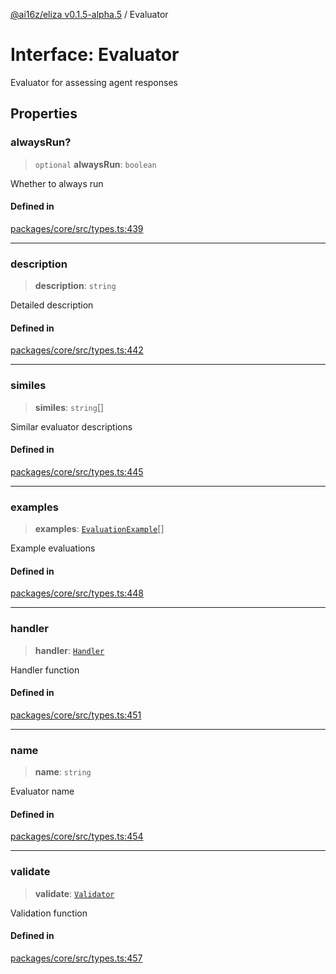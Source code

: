 [@ai16z/eliza v0.1.5-alpha.5](../index.md) / Evaluator

# Interface: Evaluator

Evaluator for assessing agent responses

## Properties

### alwaysRun?

> `optional` **alwaysRun**: `boolean`

Whether to always run

#### Defined in

[packages/core/src/types.ts:439](https://github.com/ai16z/eliza/blob/main/packages/core/src/types.ts#L439)

***

### description

> **description**: `string`

Detailed description

#### Defined in

[packages/core/src/types.ts:442](https://github.com/ai16z/eliza/blob/main/packages/core/src/types.ts#L442)

***

### similes

> **similes**: `string`[]

Similar evaluator descriptions

#### Defined in

[packages/core/src/types.ts:445](https://github.com/ai16z/eliza/blob/main/packages/core/src/types.ts#L445)

***

### examples

> **examples**: [`EvaluationExample`](EvaluationExample.md)[]

Example evaluations

#### Defined in

[packages/core/src/types.ts:448](https://github.com/ai16z/eliza/blob/main/packages/core/src/types.ts#L448)

***

### handler

> **handler**: [`Handler`](../type-aliases/Handler.md)

Handler function

#### Defined in

[packages/core/src/types.ts:451](https://github.com/ai16z/eliza/blob/main/packages/core/src/types.ts#L451)

***

### name

> **name**: `string`

Evaluator name

#### Defined in

[packages/core/src/types.ts:454](https://github.com/ai16z/eliza/blob/main/packages/core/src/types.ts#L454)

***

### validate

> **validate**: [`Validator`](../type-aliases/Validator.md)

Validation function

#### Defined in

[packages/core/src/types.ts:457](https://github.com/ai16z/eliza/blob/main/packages/core/src/types.ts#L457)
